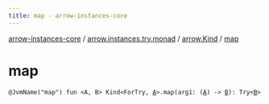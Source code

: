 ```yaml
---
title: map - arrow-instances-core
---
```


[arrow-instances-core](../../index.html) / [arrow.instances.try.monad](../index.html) / [arrow.Kind](index.html) / [map](./map.html)

# map

`@JvmName("map") fun <A, B> Kind<ForTry, `[`A`](map.html#A)`>.map(arg1: (`[`A`](map.html#A)`) -> `[`B`](map.html#B)`): Try<`[`B`](map.html#B)`>`